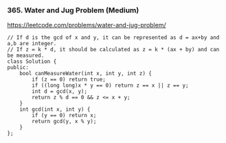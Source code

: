 ### 365. Water and Jug Problem (Medium)

https://leetcode.com/problems/water-and-jug-problem/

```
// If d is the gcd of x and y, it can be represented as d = ax+by and a,b are integer.
// If z = k * d, it should be calculated as z = k * (ax + by) and can be measured.
class Solution {
public:
    bool canMeasureWater(int x, int y, int z) {
        if (z == 0) return true;
        if ((long long)x * y == 0) return z == x || z == y;
        int d = gcd(x, y);
        return z % d == 0 && z <= x + y;
    }
    int gcd(int x, int y) {
        if (y == 0) return x;
        return gcd(y, x % y);
    }
};
```
